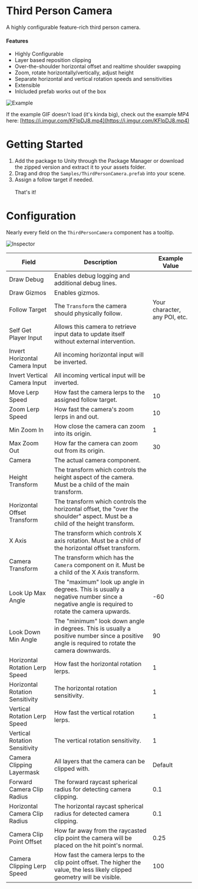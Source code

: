 # Third Person Camera
A highly configurable feature-rich third person camera.

#### Features
- Highly Configurable
- Layer based reposition clipping
- Over-the-shoulder horizontal offset and realtime shoulder swapping
- Zoom, rotate horizontally/vertically, adjust height
- Separate horizontal and vertical rotation speeds and sensitivities
- Extensible
- Inlcluded prefab works out of the box

![Example](https://i.imgur.com/KFlpDJ8.gif)

If the example GIF doesn't load (it's kinda big), check out the example MP4 here:
[https://i.imgur.com/KFlpDJ8.mp4](https://i.imgur.com/KFlpDJ8.mp4)

# Getting Started
1. Add the package to Unity through the Package Manager or download the zipped version and extract it to your assets folder.
2. Drag and drop the `Samples/ThirdPersonCamera.prefab` into your scene. 
3. Assign a follow target if needed.
<br><br>
That's it!

# Configuration
Nearly every field on the `ThirdPersonCamera` component has a tooltip.

![Inspector](https://i.imgur.com/Rkm9KKe.png)

| Field                           | Description                                                                                                                                    | Example Value                 |
|---------------------------------|------------------------------------------------------------------------------------------------------------------------------------------------|-------------------------------|
| Draw Debug                      | Enables debug logging and additional debug lines.                                                                                              |                               |
| Draw Gizmos                     | Enables gizmos.                                                                                                                                |                               |
| Follow Target                   | The `Transform` the camera should physically follow.                                                                                           | Your character, any POI, etc. |
| Self Get Player Input           | Allows this camera to retrieve input data to update itself without external intervention.                                                      |                               |
| Invert Horizontal Camera Input  | All incoming horizontal input will be inverted.                                                                                                |                               |
| Invert Vertical Camera Input    | All incoming vertical input will be inverted.                                                                                                  |                               |
| Move Lerp Speed                 | How fast the camera lerps to the assigned follow target.                                                                                       | 10                            |
| Zoom Lerp Speed                 | How fast the camera's zoom lerps in and out.                                                                                                   | 10                            |
| Min Zoom In                     | How close the camera can zoom into its origin.                                                                                                 | 1                             |
| Max Zoom Out                    | How far the camera can zoom out from its origin.                                                                                               | 30                            |
| Camera                          | The actual camera component.                                                                                                                   |                               |
| Height Transform                | The transform which controls the height aspect of the camera. Must be a child of the main transform.                                           |                               |
| Horizontal Offset Transform     | The transform which controls the horizontal offset, the "over the shoulder" aspect. Must be a child of the height transform.                   |                               |
| X Axis                          | The transform which controls X axis rotation. Must be a child of the horizontal offset transform.                                              |                               |
| Camera Transform                | The transform which has the `Camera` component on it. Must be a child of the X Axis transform.                                                 |                               |
| Look Up Max Angle               | The "maximum" look up angle in degrees. This is usually a negative number since a negative angle is required to rotate the camera upwards.     | -60                           |
| Look Down Min Angle             | The "minimum" look down angle in degrees. This is usually a positive number since a positive angle is required to rotate the camera downwards. | 90                            |
| Horizontal Rotation Lerp Speed  | How fast the horizontal rotation lerps.                                                                                                        | 1                             |
| Horizontal Rotation Sensitivity | The horizontal rotation sensitivity.                                                                                                           | 1                             |
| Vertical Rotation Lerp Speed    | How fast the vertical rotation lerps.                                                                                                          | 1                             |
| Vertical Rotation Sensitivity   | The vertical rotation sensitivity.                                                                                                             | 1                             |
| Camera Clipping Layermask       | All layers that the camera can be clipped with.                                                                                                | Default                       |
| Forward Camera Clip Radius      | The forward raycast spherical radius for detecting camera clipping.                                                                            | 0.1                           |
| Horizontal Camera Clip Radius   | The horizontal raycast spherical radius for detected camera clipping.                                                                          | 0.1                           |
| Camera Clip Point Offset        | How far away from the raycasted clip point the camera will be placed on the hit point's normal.                                                | 0.25                          |
| Camera Clipping Lerp Speed      | How fast the camera lerps to the clip point offset. The higher the value, the less likely clipped geometry will be visible.                    | 100                           |